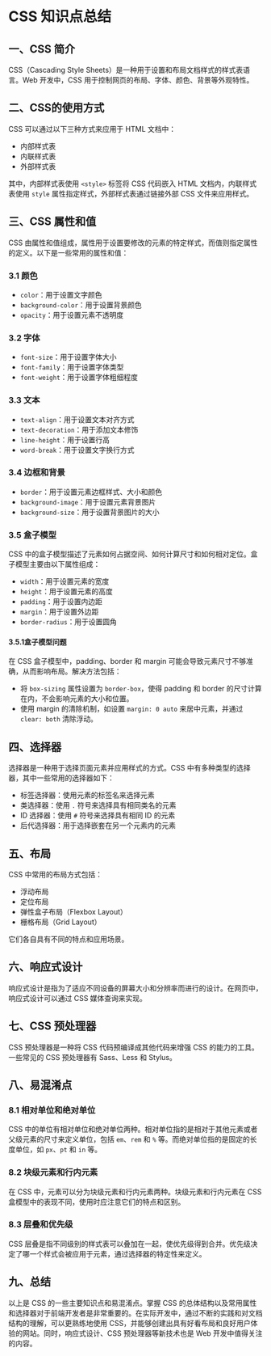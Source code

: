 # CSS 知识点总结

## 一、CSS 简介

CSS（Cascading Style Sheets）是一种用于设置和布局文档样式的样式表语言。Web 开发中，CSS 用于控制网页的布局、字体、颜色、背景等外观特性。

## 二、CSS的使用方式

CSS 可以通过以下三种方式来应用于 HTML 文档中：
- 内部样式表
- 内联样式表
- 外部样式表

其中，内部样式表使用 `<style>` 标签将 CSS 代码嵌入 HTML 文档内，内联样式表使用 `style` 属性指定样式，外部样式表通过链接外部 CSS 文件来应用样式。

## 三、CSS 属性和值

CSS 由属性和值组成，属性用于设置要修改的元素的特定样式，而值则指定属性的定义。以下是一些常用的属性和值：

### 3.1 颜色

- `color`：用于设置文字颜色
- `background-color`：用于设置背景颜色
- `opacity`：用于设置元素不透明度

### 3.2 字体

- `font-size`：用于设置字体大小
- `font-family`：用于设置字体类型
- `font-weight`：用于设置字体粗细程度

### 3.3 文本

- `text-align`：用于设置文本对齐方式
- `text-decoration`：用于添加文本修饰
- `line-height`：用于设置行高
- `word-break`：用于设置文字换行方式

### 3.4 边框和背景

- `border`：用于设置元素边框样式、大小和颜色
- `background-image`：用于设置元素背景图片
- `background-size`：用于设置背景图片的大小

### 3.5 盒子模型

CSS 中的盒子模型描述了元素如何占据空间、如何计算尺寸和如何相对定位。盒子模型主要由以下属性组成：

- `width`：用于设置元素的宽度
- `height`：用于设置元素的高度
- `padding`：用于设置内边距
- `margin`：用于设置外边距
- `border-radius`：用于设置圆角

#### 3.5.1盒子模型问题
在 CSS 盒子模型中，padding、border 和 margin 可能会导致元素尺寸不够准确，从而影响布局。解决方法包括：

- 将 `box-sizing` 属性设置为 `border-box`，使得 padding 和 border 的尺寸计算在内，不会影响元素的大小和位置。
- 使用 margin 的清除机制，如设置 `margin: 0 auto` 来居中元素，并通过 `clear: both` 清除浮动。

## 四、选择器

选择器是一种用于选择页面元素并应用样式的方式。CSS 中有多种类型的选择器，其中一些常用的选择器如下：

- 标签选择器：使用元素的标签名来选择元素
- 类选择器：使用 `.` 符号来选择具有相同类名的元素
- ID 选择器：使用 `#` 符号来选择具有相同 ID 的元素
- 后代选择器：用于选择嵌套在另一个元素内的元素

## 五、布局

CSS 中常用的布局方式包括：
- 浮动布局
- 定位布局
- 弹性盒子布局（Flexbox Layout）
- 栅格布局（Grid Layout）

它们各自具有不同的特点和应用场景。

## 六、响应式设计

响应式设计是指为了适应不同设备的屏幕大小和分辨率而进行的设计。在网页中，响应式设计可以通过 CSS 媒体查询来实现。

## 七、CSS 预处理器

CSS 预处理器是一种将 CSS 代码预编译成其他代码来增强 CSS 的能力的工具。一些常见的 CSS 预处理器有 Sass、Less 和 Stylus。

## 八、易混淆点

### 8.1 相对单位和绝对单位

CSS 中的单位有相对单位和绝对单位两种。相对单位指的是相对于其他元素或者父级元素的尺寸来定义单位，包括 `em`、`rem` 和 `%` 等。而绝对单位指的是固定的长度单位，如 `px`、`pt` 和 `in` 等。

### 8.2 块级元素和行内元素

在 CSS 中，元素可以分为块级元素和行内元素两种。块级元素和行内元素在 CSS 盒模型中的表现不同，使用时应注意它们的特点和区别。

### 8.3 层叠和优先级

CSS 层叠是指不同级别的样式表可以叠加在一起，使优先级得到合并。优先级决定了哪一个样式会被应用于元素，通过选择器的特定性来定义。

## 九、总结

以上是 CSS 的一些主要知识点和易混淆点。掌握 CSS 的总体结构以及常用属性和选择器对于前端开发者是非常重要的。在实际开发中，通过不断的实践和对文档结构的理解，可以更熟练地使用 CSS，并能够创建出具有好看布局和良好用户体验的网站。同时，响应式设计、CSS 预处理器等新技术也是 Web 开发中值得关注的内容。
